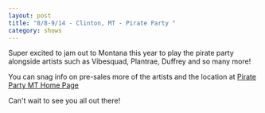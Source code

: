 ```yaml
---
layout: post
title: "8/8-9/14 - Clinton, MT - Pirate Party "
category: shows
---
```


Super excited to jam out to Montana this year to play the pirate party alongside artists such as Vibesquad, Plantrae, Duffrey and so many more!

You can snag info on pre-sales more of the artists and the location at [Pirate Party MT Home Page](http://piratepartymt.com)

Can't wait to see you all out there!
